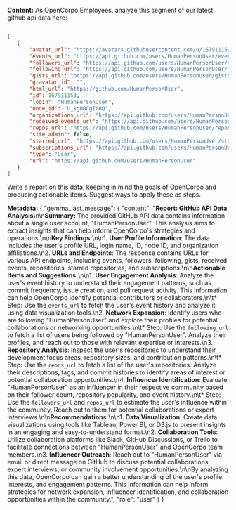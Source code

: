 **Content:** As OpenCorpo Employees, analyze this segment of our latest github api data here:  


 ```json 

[
    {
        "avatar_url": "https://avatars.githubusercontent.com/u/167911153?v=4",
        "events_url": "https://api.github.com/users/HumanPersonUser/events{/privacy}",
        "followers_url": "https://api.github.com/users/HumanPersonUser/followers",
        "following_url": "https://api.github.com/users/HumanPersonUser/following{/other_user}",
        "gists_url": "https://api.github.com/users/HumanPersonUser/gists{/gist_id}",
        "gravatar_id": "",
        "html_url": "https://github.com/HumanPersonUser",
        "id": 167911153,
        "login": "HumanPersonUser",
        "node_id": "U_kgDOCgIe8Q",
        "organizations_url": "https://api.github.com/users/HumanPersonUser/orgs",
        "received_events_url": "https://api.github.com/users/HumanPersonUser/received_events",
        "repos_url": "https://api.github.com/users/HumanPersonUser/repos",
        "site_admin": false,
        "starred_url": "https://api.github.com/users/HumanPersonUser/starred{/owner}{/repo}",
        "subscriptions_url": "https://api.github.com/users/HumanPersonUser/subscriptions",
        "type": "User",
        "url": "https://api.github.com/users/HumanPersonUser"
    }
]

```

 Write a report on this data, keeping in mind the goals of OpenCorpo and producing actionable items. Suggest ways to apply these as steps.

**Metadata:** {
    "gemma_last_message": {
        "content": "**Report: GitHub API Data Analysis**\n\n**Summary:** The provided GitHub API data contains information about a single user account, \"HumanPersonUser\". This analysis aims to extract insights that can help inform OpenCorpo's strategies and operations.\n\n**Key Findings:**\n\n1. **User Profile Information**: The data includes the user's profile URL, login name, ID, node ID, and organization affiliations.\n2. **URLs and Endpoints**: The response contains URLs for various API endpoints, including events, followers, following, gists, received events, repositories, starred repositories, and subscriptions.\n\n**Actionable Items and Suggestions:**\n\n1. **User Engagement Analysis**: Analyze the user's event history to understand their engagement patterns, such as commit frequency, issue creation, and pull request activity. This information can help OpenCorpo identify potential contributors or collaborators.\n\t* Step: Use the `events_url` to fetch the user's event history and analyze it using data visualization tools.\n2. **Network Expansion**: Identify users who are following \"HumanPersonUser\" and explore their profiles for potential collaborations or networking opportunities.\n\t* Step: Use the `following_url` to fetch a list of users being followed by \"HumanPersonUser\". Analyze their profiles, and reach out to those with relevant expertise or interests.\n3. **Repository Analysis**: Inspect the user's repositories to understand their development focus areas, repository sizes, and contribution patterns.\n\t* Step: Use the `repos_url` to fetch a list of the user's repositories. Analyze their descriptions, tags, and commit histories to identify areas of interest or potential collaboration opportunities.\n4. **Influencer Identification**: Evaluate \"HumanPersonUser\" as an influencer in their respective community based on their follower count, repository popularity, and event history.\n\t* Step: Use the `followers_url` and `repos_url` to estimate the user's influence within the community. Reach out to them for potential collaborations or expert interviews.\n\n**Recommendations:**\n\n1. **Data Visualization**: Create data visualizations using tools like Tableau, Power BI, or D3.js to present insights in an engaging and easy-to-understand format.\n2. **Collaboration Tools**: Utilize collaboration platforms like Slack, GitHub Discussions, or Trello to facilitate connections between \"HumanPersonUser\" and OpenCorpo team members.\n3. **Influencer Outreach**: Reach out to \"HumanPersonUser\" via email or direct message on GitHub to discuss potential collaborations, expert interviews, or community involvement opportunities.\n\nBy analyzing this data, OpenCorpo can gain a better understanding of the user's profile, interests, and engagement patterns. This information can help inform strategies for network expansion, influencer identification, and collaboration opportunities within the community.",
        "role": "user"
    }
}

